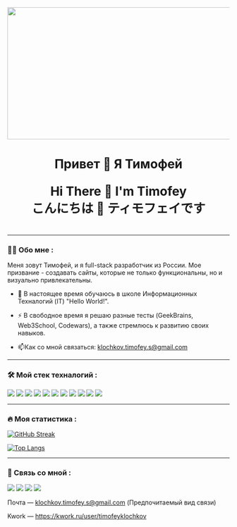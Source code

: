 <div id="header" align="center">
  <img src="https://i.giphy.com/media/v1.Y2lkPTc5MGI3NjExZzk0bGdoZmo4cWdrczFqb2gzZTR3MnB4aWd0MXA4ZHo0M2hpNzNqMiZlcD12MV9pbnRlcm5hbF9naWZfYnlfaWQmY3Q9Zw/qgQUggAC3Pfv687qPC/giphy.gif" width="700" height="300"/>
</div>



<h1 align="center">
  Привет 👋 Я Тимофей
  
  Hi There 👋 I'm Timofey         
  こんにちは 👋 ティモフェイです
</h1> 
<div align="center"><img src="https://komarev.com/ghpvc/?username=KlochkovTimofey&style=flat-square&color=blue" alt=""/></div>

---

<!--   <img src="https://i.giphy.com/media/v1.Y2lkPTc5MGI3NjExODFyMnRjaDltcXg1MjNmZDE3ZGxxOHp1Zm95cWwzYjF0MWNwNXo4ZCZlcD12MV9pbnRlcm5hbF9naWZfYnlfaWQmY3Q9Zw/iIqmM5tTjmpOB9mpbn/giphy.gif" width="550" height="350"/> -->


### :man_technologist: Обо мне :

Меня зовут Тимофей, и я full-stack разработчик из России. Мое призвание - создавать сайты, которые не только функциональны, но и визуально привлекательны.

- :telescope: В настоящее время обучаюсь в школе Информационных Техналогий (IT) "Hello World!".

- :zap: В свободное время я решаю разные тесты (GeekBrains, Web3School, Codewars), a также стремлюсь к развитию своих навыков.

- :mailbox:Как со мной связаться: klochkov.timofey.s@gmail.com

---

### :hammer_and_wrench: Мой стек техналогий :

<img src="https://img.shields.io/badge/JavaScript-black?style=for-the-badge&logo=Javascript&logoColor=yellow"> <img src="https://img.shields.io/badge/React-black?style=for-the-badge&logo=React&logoColor=3DF0FF"> <img src="https://img.shields.io/badge/HTML-black?style=for-the-badge&logo=HTML5&logoColor=orange"> <img src="https://img.shields.io/badge/CSS-black?style=for-the-badge&logo=CSS3&logoColor=3DF0FF"> <img src="https://img.shields.io/badge/TypeScript-black?style=for-the-badge&logo=Typescript&logoColor=3DF0FF"> <img src="https://img.shields.io/badge/SCSS-black?style=for-the-badge&logo=SASS&logoColor=pink"> <img src="https://img.shields.io/badge/Bootstrap-black?style=for-the-badge&logo=Bootstrap&logoColor=8A2BE2"> <img src="https://img.shields.io/badge/TailwindCSS-black?style=for-the-badge&logo=TailwindCSS&logoColor=3DF0FF"> <img src="https://img.shields.io/badge/Git-black?style=for-the-badge&logo=Git&logoColor=red"> <img src="https://img.shields.io/badge/Node.js-black?style=for-the-badge&logo=Node.js&logoColor=3DF0FF"> <img src="https://img.shields.io/badge/FIGMA-black?style=for-the-badge&logo=Figma&logoColor=00FF00">





---

### :fire: Моя статистика :

[![GitHub Streak](https://github-readme-streak-stats.herokuapp.com?user=KlochkovTimofey&theme=elegant&locale=ru)](https://git.io/streak-stats)

[![Top Langs](https://github-readme-stats.vercel.app/api/top-langs/?username=KlochkovTimofey&layout=compact&theme=dark&locale=en)](https://github.com/anuraghazra/github-readme-stats)

---

### :link: Связь со мной :

<a href="https://t.me/junglesx"><img src="https://img.shields.io/badge/Телеграм-black?style=for-the-badge&logo=Telegram&logoColor=3DF0FF"><a/> <a href="#"><img src="https://img.shields.io/badge/Linkedin-black?style=for-the-badge&logo=Linkedin&logoColor=1E90FF"><a/> <a href="#"><img src="https://img.shields.io/badge/Behance-black?style=for-the-badge&logo=Behance&logoColor=0000FF"><a/> <a href="#"><img src="https://img.shields.io/badge/Discord-black?style=for-the-badge&logo=Discord&logoColor=4169E1"><a/>


Почта — klochkov.timofey.s@gmail.com (Предпочитаемый вид связи)

Kwork — https://kwork.ru/user/timofeyklochkov
 
<!-- <img src="https://img.shields.io/badge/JavaScript-black?style=for-the-badge&logo=Javascript&logoColor=yellow"> -->


<!--   <a href="https://t.me/junglesx">
    <img src="https://img.shields.io/badge/Телеграм-blue?style=for-the-badge&logo=telegram&logoColor=white" alt="Telegram Badge"/>
  </a>
  <a href="#">
    <img src="https://img.shields.io/badge/ЮТУБ-red?style=for-the-badge&logo=youtube&logoColor=white" alt="Youtube Badge"/>
  </a>
  <a href="#">
    <img src="https://img.shields.io/badge/ВК-blue?style=for-the-badge&logo=twitter&logoColor=white" alt="Twitter Badge"/>
  </a> -->
